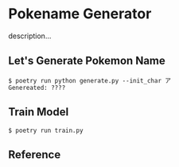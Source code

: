 # Pokename Generator

description...

## Let's Generate Pokemon Name

```
$ poetry run python generate.py --init_char ア
Genereated: ????
```


## Train Model

```
$ poetry run train.py
```


## Reference
